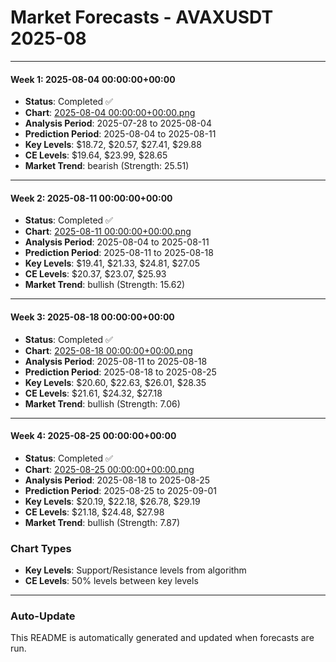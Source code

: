 # Market Forecasts - AVAXUSDT 2025-08

---

#### Week 1: 2025-08-04 00:00:00+00:00
- **Status**: Completed ✅
- **Chart**: <a href="./2025-08-04 00:00:00+00:00.png">2025-08-04 00:00:00+00:00.png</a>
- **Analysis Period**: 2025-07-28 to 2025-08-04
- **Prediction Period**: 2025-08-04 to 2025-08-11
- **Key Levels**: $18.72, $20.57, $27.41, $29.88
- **CE Levels**: $19.64, $23.99, $28.65
- **Market Trend**: bearish (Strength: 25.51)

---

#### Week 2: 2025-08-11 00:00:00+00:00
- **Status**: Completed ✅
- **Chart**: <a href="./2025-08-11 00:00:00+00:00.png">2025-08-11 00:00:00+00:00.png</a>
- **Analysis Period**: 2025-08-04 to 2025-08-11
- **Prediction Period**: 2025-08-11 to 2025-08-18
- **Key Levels**: $19.41, $21.33, $24.81, $27.05
- **CE Levels**: $20.37, $23.07, $25.93
- **Market Trend**: bullish (Strength: 15.62)

---

#### Week 3: 2025-08-18 00:00:00+00:00
- **Status**: Completed ✅
- **Chart**: <a href="./2025-08-18 00:00:00+00:00.png">2025-08-18 00:00:00+00:00.png</a>
- **Analysis Period**: 2025-08-11 to 2025-08-18
- **Prediction Period**: 2025-08-18 to 2025-08-25
- **Key Levels**: $20.60, $22.63, $26.01, $28.35
- **CE Levels**: $21.61, $24.32, $27.18
- **Market Trend**: bullish (Strength: 7.06)

---

#### Week 4: 2025-08-25 00:00:00+00:00
- **Status**: Completed ✅
- **Chart**: <a href="./2025-08-25 00:00:00+00:00.png">2025-08-25 00:00:00+00:00.png</a>
- **Analysis Period**: 2025-08-18 to 2025-08-25
- **Prediction Period**: 2025-08-25 to 2025-09-01
- **Key Levels**: $20.19, $22.18, $26.78, $29.19
- **CE Levels**: $21.18, $24.48, $27.98
- **Market Trend**: bullish (Strength: 7.87)

### Chart Types

- **Key Levels**: Support/Resistance levels from algorithm
- **CE Levels**: 50% levels between key levels

---

### Auto-Update

This README is automatically generated and updated when forecasts are run.
